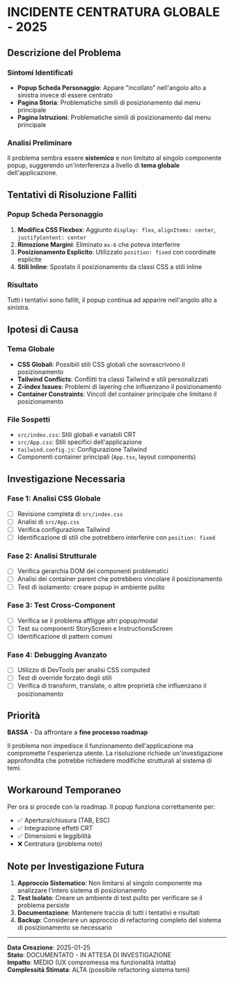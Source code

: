 # INCIDENTE CENTRATURA GLOBALE - 2025

## Descrizione del Problema

### Sintomi Identificati
- **Popup Scheda Personaggio**: Appare "incollato" nell'angolo alto a sinistra invece di essere centrato
- **Pagina Storia**: Problematiche simili di posizionamento dal menu principale
- **Pagina Istruzioni**: Problematiche simili di posizionamento dal menu principale

### Analisi Preliminare
Il problema sembra essere **sistemico** e non limitato al singolo componente popup, suggerendo un'interferenza a livello di **tema globale** dell'applicazione.

## Tentativi di Risoluzione Falliti

### Popup Scheda Personaggio
1. **Modifica CSS Flexbox**: Aggiunto `display: flex`, `alignItems: center`, `justifyContent: center`
2. **Rimozione Margini**: Eliminato `mx-6` che poteva interferire
3. **Posizionamento Esplicito**: Utilizzato `position: fixed` con coordinate esplicite
4. **Stili Inline**: Spostato il posizionamento da classi CSS a stili inline

### Risultato
Tutti i tentativi sono falliti, il popup continua ad apparire nell'angolo alto a sinistra.

## Ipotesi di Causa

### Tema Globale
- **CSS Globali**: Possibili stili CSS globali che sovrascrivono il posizionamento
- **Tailwind Conflicts**: Conflitti tra classi Tailwind e stili personalizzati
- **Z-index Issues**: Problemi di layering che influenzano il posizionamento
- **Container Constraints**: Vincoli del container principale che limitano il posizionamento

### File Sospetti
- `src/index.css`: Stili globali e variabili CRT
- `src/App.css`: Stili specifici dell'applicazione
- `tailwind.config.js`: Configurazione Tailwind
- Componenti container principali (`App.tsx`, layout components)

## Investigazione Necessaria

### Fase 1: Analisi CSS Globale
- [ ] Revisione completa di `src/index.css`
- [ ] Analisi di `src/App.css`
- [ ] Verifica configurazione Tailwind
- [ ] Identificazione di stili che potrebbero interferire con `position: fixed`

### Fase 2: Analisi Strutturale
- [ ] Verifica gerarchia DOM dei componenti problematici
- [ ] Analisi dei container parent che potrebbero vincolare il posizionamento
- [ ] Test di isolamento: creare popup in ambiente pulito

### Fase 3: Test Cross-Component
- [ ] Verifica se il problema affligge altri popup/modal
- [ ] Test su componenti StoryScreen e InstructionsScreen
- [ ] Identificazione di pattern comuni

### Fase 4: Debugging Avanzato
- [ ] Utilizzo di DevTools per analisi CSS computed
- [ ] Test di override forzato degli stili
- [ ] Verifica di transform, translate, o altre proprietà che influenzano il posizionamento

## Priorità

**BASSA** - Da affrontare a **fine processo roadmap**

Il problema non impedisce il funzionamento dell'applicazione ma compromette l'esperienza utente. La risoluzione richiede un'investigazione approfondita che potrebbe richiedere modifiche strutturali al sistema di temi.

## Workaround Temporaneo

Per ora si procede con la roadmap. Il popup funziona correttamente per:
- ✅ Apertura/chiusura (TAB, ESC)
- ✅ Integrazione effetti CRT
- ✅ Dimensioni e leggibilità
- ❌ Centratura (problema noto)

## Note per Investigazione Futura

1. **Approccio Sistematico**: Non limitarsi al singolo componente ma analizzare l'intero sistema di posizionamento
2. **Test Isolato**: Creare un ambiente di test pulito per verificare se il problema persiste
3. **Documentazione**: Mantenere traccia di tutti i tentativi e risultati
4. **Backup**: Considerare un approccio di refactoring completo del sistema di posizionamento se necessario

---

**Data Creazione**: 2025-01-25  
**Stato**: DOCUMENTATO - IN ATTESA DI INVESTIGAZIONE  
**Impatto**: MEDIO (UX compromessa ma funzionalità intatta)  
**Complessità Stimata**: ALTA (possibile refactoring sistema temi)